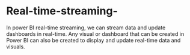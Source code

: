 # Real-time-streaming-
In power BI real-time streaming, we can stream data and update dashboards in real-time. Any visual or dashboard that can be created in Power BI can also be created to display and update real-time data and visuals. 
